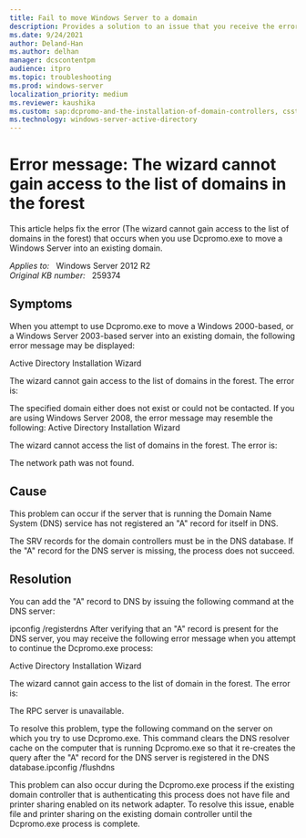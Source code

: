 ```yaml
---
title: Fail to move Windows Server to a domain
description: Provides a solution to an issue that you receive the error message (The wizard cannot gain access to the list of domains in the forest) when you use Dcpromo.exe to move a Windows Server into an existing domain.
ms.date: 9/24/2021
author: Deland-Han
ms.author: delhan
manager: dcscontentpm
audience: itpro
ms.topic: troubleshooting
ms.prod: windows-server
localization_priority: medium
ms.reviewer: kaushika
ms.custom: sap:dcpromo-and-the-installation-of-domain-controllers, csstroubleshoot
ms.technology: windows-server-active-directory
---
```

# Error message: The wizard cannot gain access to the list of domains in the forest

This article helps fix the error (The wizard cannot gain access to the list of domains in the forest) that occurs when you use Dcpromo.exe to move a Windows Server into an existing domain.

_Applies to:_ &nbsp; Windows Server 2012 R2  
_Original KB number:_ &nbsp; 259374

## Symptoms

When you attempt to use Dcpromo.exe to move a Windows 2000-based, or a Windows Server 2003-based server into an existing domain, the following error message may be displayed:

Active Directory Installation Wizard

The wizard cannot gain access to the list of domains in the forest. The error is:

The specified domain either does not exist or could not be contacted.
If you are using Windows Server 2008, the error message may resemble the following: Active Directory Installation Wizard

The wizard cannot access the list of domains in the forest. The error is:

The network path was not found.

## Cause

This problem can occur if the server that is running the Domain Name System (DNS) service has not registered an "A" record for itself in DNS.

The SRV records for the domain controllers must be in the DNS database. If the "A" record for the DNS server is missing, the process does not succeed.

## Resolution

You can add the "A" record to DNS by issuing the following command at the DNS server:

ipconfig /registerdns
After verifying that an "A" record is present for the DNS server, you may receive the following error message when you attempt to continue the Dcpromo.exe process:

Active Directory Installation Wizard

The wizard cannot gain access to the list of domain in the forest. The error is:

The RPC server is unavailable.

To resolve this problem, type the following command on the server on which you try to use Dcpromo.exe. This command clears the DNS resolver cache on the computer that is running Dcpromo.exe so that it re-creates the query after the "A" record for the DNS server is registered in the DNS database.ipconfig /flushdns

This problem can also occur during the Dcpromo.exe process if the existing domain controller that is authenticating this process does not have file and printer sharing enabled on its network adapter. To resolve this issue, enable file and printer sharing on the existing domain controller until the Dcpromo.exe process is complete.
